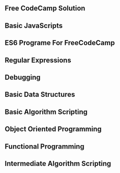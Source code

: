 ## Free CodeCamp Solution

## Basic JavaScripts
## ES6 Programe For FreeCodeCamp
## Regular Expressions
## Debugging
## Basic Data Structures
## Basic Algorithm Scripting
## Object Oriented Programming
## Functional Programming
## Intermediate Algorithm Scripting

